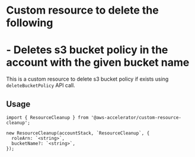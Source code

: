 # Custom resource to delete the following
# - Deletes s3 bucket policy in the account with the given bucket name

This is a custom resource to delete s3 bucket policy if exists using `deleteBucketPolicy` API call.

## Usage

    import { ResourceCleanup } from '@aws-accelerator/custom-resource-cleanup';

    new ResourceCleanup(accountStack, `ResourceCleanup`, {
      roleArn: `<string>`,
      bucketName?: `<string>`,
    });
